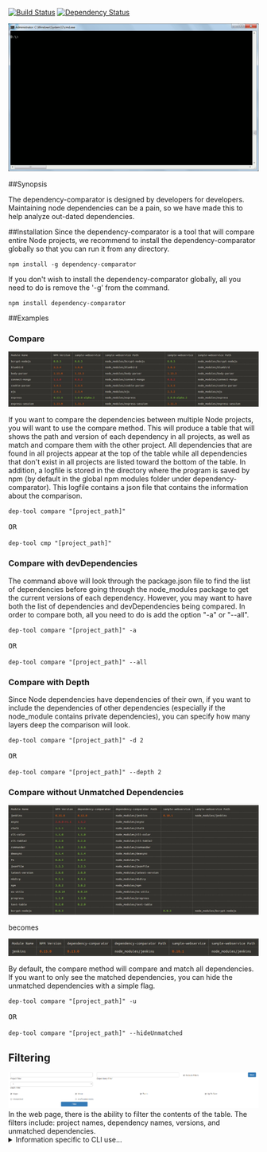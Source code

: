 [![Build Status](https://travis-ci.org/TeamWolfpack/Dependency-Comparator.svg)](https://travis-ci.org/TeamWolfpack/Dependency-Comparator)
[![Dependency Status](https://david-dm.org/TeamWolfpack/Dependency-Comparator.svg)](https://david-dm.org/TeamWolfpack/Dependency-Comparator)

<p>
<img src="https://raw.githubusercontent.com/TeamWolfpack/Dependency-Comparator/dev/screenshots/Juicy Demo.gif" atl="Failed to load juicy demo">
</p>

##Synopsis
<p>The dependency-comparator is designed by developers for developers. Maintaining node dependencies can be a pain, so we have made this to help analyze out-dated dependencies.</p>

##Installation
Since the dependency-comparator is a tool that will compare entire Node projects, we recommend to install the dependency-comparator globally so that you can run it from any directory.

<pre><code>npm install -g dependency-comparator</code></pre>

If you don't wish to install the dependency-comparator globally, all you need to do is remove the '-g' from the command.

<pre><code>npm install dependency-comparator</code></pre>

##Examples

<h3 id="Compare">Compare</h3>
<img src="https://raw.githubusercontent.com/TeamWolfpack/Dependency-Comparator/dev/screenshots/Compare.JPG" atl="Failed to load screenshot of Compare Command">
<p>If you want to compare the dependencies between multiple Node projects, you will want to use the compare method. This will produce a table that will shows the path and version of each dependency in all projects, as well as match and compare them with the other project. All dependencies that are found in all projects appear at the top of the table while all dependencies that don't exist in all projects are listed toward the bottom of the table. In addition, a logfile is stored in the directory where the program is saved by npm (by default in the global npm modules folder under dependency-comparator).  This logfile contains a json file that contains the information about the comparison.</p>

<pre><code>dep-tool compare "[project_path]"</code>

OR

<code>dep-tool cmp "[project_path]"</code></pre>

<h3 id="devDependencies">Compare with devDependencies</h3>
The command above will look through the package.json file to find the list of dependencies before going through the node_modules package to get the current versions of each dependency. However, you may want to have both the list of dependencies and devDependencies being compared. In order to compare both, all you need to do is add the option "-a" or "--all".

<pre><code>dep-tool compare "[project_path]" -a</code>

OR

<code>dep-tool compare "[project_path]" --all</code></pre>

<h3 id="CompareDepth">Compare with Depth</h3>
Since Node dependencies have dependencies of their own, if you want to include the dependencies of other dependencies (especially if the node_module contains private dependencies), you can specify how many layers deep the comparison will look.

<pre><code>dep-tool compare "[project_path]" -d 2</code>

OR

<code>dep-tool compare "[project_path]" --depth 2</code></pre>

<h3 id="HideUnmatched">Compare without Unmatched Dependencies</h3>
<img src="https://raw.githubusercontent.com/TeamWolfpack/Dependency-Comparator/dev/screenshots/Unhide%20Compare.JPG" alt="Failed to load screenshot Unhide Unmatched">
<p>becomes</p>
<img src="https://raw.githubusercontent.com/TeamWolfpack/Dependency-Comparator/dev/screenshots/Hide%20Compare.JPG" alt="Failed to load screenshot Hide Unmatched">
<p>By default, the compare method will compare and match all dependencies. If you want to only see the matched dependencies, you can hide the unmatched dependencies with a simple flag.</p>

<pre><code>dep-tool compare "[project_path]" -u</code>

OR

<code>dep-tool compare "[project_path]" --hideUnmatched</code></pre>

<h2 id="Filtering">Filtering</h2>
<img src="https://raw.githubusercontent.com/TeamWolfpack/Dependency-Comparator/dev/screenshots/filter.PNG" alt="Failed to load screenshot Relative Support">
In the web page, there is the ability to filter the contents of the table. The filters include: project names, dependency names, versions, and unmatched dependencies. 

<details>
  <summary>Information specific to CLI use...</summary>

  <h3 id="CompareColorConfig">Compare Color Configuration</h3>
  Since the default color scheme for identifying how out-of-date a dependency is consists of red and green, a common colorblind color pair, we added a Color Blind color configuration to help solve that. These color schemes can be changed and this is explain more in the <a href="#ColorConfig">Color Configuration</a> section. <b>NOTE:</b> In order to use this option, xTerm needs to be supported in your OS.

  <pre><code>dep-tool compare "[project_path]" -c "ColorBlind"</code>

  OR

  <code>dep-tool compare "[project_path]" --colorConfig "ColorBlind"</code></pre>

  <h3 id="ColorLegend">Compare with a Color Legend</h3>
  <img src="https://raw.githubusercontent.com/TeamWolfpack/Dependency-Comparator/dev/screenshots/Color%20Legend.JPG" alt="Failed to load screenshot of Color Legend Command">
  <p>When running the compare method, the dependencies in the table are colored depending on how out-of-date they are. If you want to see a color legend, you just need to add a flag to the command to have it displayed below your table.</p>

  <pre><code>dep-tool compare "[project_path]" -l</code>

  OR

  <code>dep-tool compare "[project_path]" --colorLegend</code></pre>

  <h3 id="SummaryTable">Compare without a Summary Table</h3>
  <p>By default, a summary of the results will be displayed below the comparison table. If you want to hide the summary from being displayed, you can add the following flag to your command.</p>

  <pre><code>dep-tool compare "[project_path]" -s</code>

  OR

  <code>dep-tool compare "[project_path]" --hideSummary</code></pre>

  <h3 id="Summary">Summary</h3>
  <img src="https://raw.githubusercontent.com/TeamWolfpack/Dependency-Comparator/dev/screenshots/Summary.JPG" alt="Failed to load screenshot of Summary Command">
  <p>By default, a summary of the results will be displayed below the comparison table. If you want to hide the summary from being displayed, you can add the following flag to your command. The <a href="#CompareDepth">depth</a>, <a href="#devDependencies">all</a>, and <a href="#HideUnmatched">hideUnmatched</a> flags can also be used with the summary command.</p>

  <pre><code>dep-tool summary "[project_path]"</code>

  OR

  <code>dep-tool sum "[project_path]"</code></pre>

  <h3 id="SummaryWithTable">Summary With Table</h3>
  <p>In case you are using the summary command and realize you want to see a table, instead of having to retype a new command, you can just use the showTable flag.</p>

  <pre><code>dep-tool summary "[project_path]" -t</code>

  OR

  <code>dep-tool summary "[project_path]" --showTable</code></pre>

  <h2 id="ColorConfig">Color Configuration</h2>
  In order to color code the version number of each dependency to show any differences, the program looks at the colorConfig.json file. The program uses the [cli-color](https://www.npmjs.com/package/cli-color) node module in order to color the text in the terminal. If the terminal being used supports [xTerm colors](https://gist.github.com/jasonm23/2868981), then the colorConfig.json file can be modified to the users preference. <b>NOTE:</b> When updating to a newer version of the tool, the colorConfig.json file may be reset to the default values.

</details>